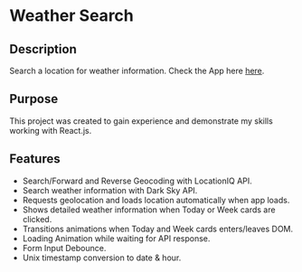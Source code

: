 # Weather Search

## Description 
Search a location for weather information.
Check the App here [here](https://pacmanreis.github.io/react-weather/).

## Purpose
This project was created to gain experience and demonstrate my skills working with React.js.

## Features
- Search/Forward and Reverse Geocoding with LocationIQ API.
- Search weather information with Dark Sky API.
- Requests geolocation and loads location automatically when app loads.
- Shows detailed weather information when Today or Week cards are clicked.
- Transitions animations when Today and Week cards enters/leaves DOM.
- Loading Animation while waiting for API response.
- Form Input Debounce.
- Unix timestamp conversion to date & hour.
